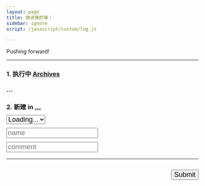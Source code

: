 ```yaml
---
layout: page
title: 做该做的事！
sidebar: ignore
script: /javascript/custom/log.js

---
```


Pushing forward!

---

<form id="form" method="GET" action="#">

<h3><strong>1. 执行中</strong> <a href="https://docs.google.com/spreadsheets/d/1Ls3l7bvsyFznq73eSwJL7tkeAbV0PalBBnX0gQFn5DU/pubhtml?gid=0&single=true" target="_blank">Archives</a></h3>
<div id="log" style="font-size:20px;">...</div>

<h3><strong>2. 新建</strong> in
<a href="https://docs.google.com/a/yuz.me/spreadsheets/d/1Ls3l7bvsyFznq73eSwJL7tkeAbV0PalBBnX0gQFn5DU/edit#gid=2010321559" id="place">...</a>
<br>
<select name="create" id="recent" style="font-size:18px;margin-top:10px;">
<option selected value="">Loading...</option>
</select>
<br>
<input type="text" name="create" style="font-size:18px;margin-top:10px;" placeholder="name">
<br>
<input type="text" name="comment" style="font-size:18px;margin-top:10px;" placeholder="comment">
</h3>

<hr>

<p id="send" style="float:right;">
<input type="submit" value="Submit" id="submit" style="font-size:18px;">
</p>

</form>
